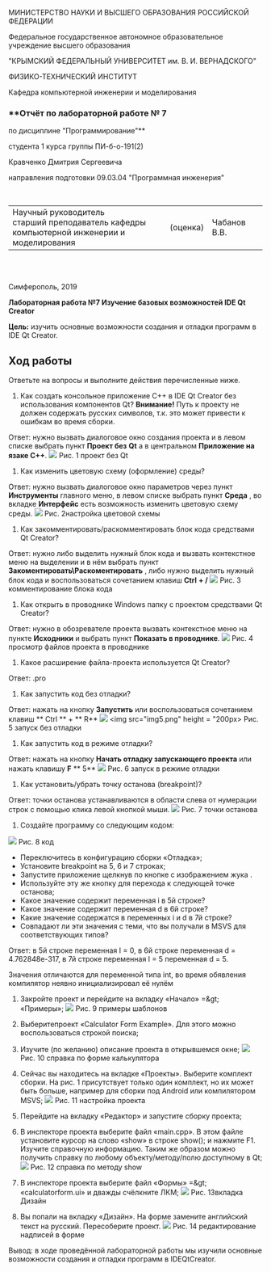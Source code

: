 МИНИСТЕРСТВО НАУКИ И ВЫСШЕГО ОБРАЗОВАНИЯ РОССИЙСКОЙ ФЕДЕРАЦИИ

Федеральное государственное автономное образовательное учреждение высшего образования

&quot;КРЫМСКИЙ ФЕДЕРАЛЬНЫЙ УНИВЕРСИТЕТ им. В. И. ВЕРНАДСКОГО&quot;

ФИЗИКО-ТЕХНИЧЕСКИЙ ИНСТИТУТ

Кафедра компьютерной инженерии и моделирования

### **Отчёт по лабораторной работе № 7
по дисциплине &quot;Программирование&quot;**

студента 1 курса группы ПИ-б-о-191(2)

Кравченко Дмитрия Сергеевича

направления подготовки 09.03.04 &quot;Программная инженерия&quot;

<br/>


<table>

<tr><td>Научный руководитель<br/> старший преподаватель кафедры<br/> компьютерной инженерии и моделирования</td>

<td>(оценка)</td>

<td>Чабанов В.В.</td>

</tr>

</table>

<br/><br/>

Симферополь, 2019

**Лабораторная работа №7 Изучение базовых возможностей IDE Qt Creator**

**Цель:** изучить основные возможности создания и отладки программ в IDE Qt Creator.

## **Ход работы**

Ответьте на вопросы и выполните действия перечисленные ниже.

1. Как создать консольное приложение С++ в IDE Qt Creator без использования компонентов Qt?
**Внимание!**  Путь к проекту не должен содержать русских символов, т.к. это может привести к ошибкам во время сборки.

Ответ: нужно вызвать диалоговое окно создания проекта и в левом списке выбрать пункт **Проект без**  **Qt** а в центральном **Приложение на язаке С++**.
![](img1.png)
Рис.  1 проект без Qt

1. Как изменить цветовую схему (оформление) среды?

Ответ: нужно вызвать диалоговое окно параметров через пункт **Инструменты** главного меню, в левом списке выбрать пункт **Среда** , во вкладке **Интерфейс** есть возможность изменить цветовую схему среды.
![](img2.png)
Рис.  2настройка цветовой схемы

1. Как закомментировать/раскомментировать блок кода средствами Qt Creator?

Ответ: нужно либо выделить нужный блок кода и вызвать контекстное меню на выделении и в нём выбрать пункт **Закоментировать\Раскоментировать** , либо нужно выделить нужный блок кода и воспользоваться сочетанием клавиш **Ctrl**  **+ /**
![](img3.png)
Рис.  3 комментирование блока кода

1. Как открыть в проводнике Windows папку с проектом средствами Qt Creator?

Ответ: нужно в обозревателе проекта вызвать контекстное меню на пункте **Исходники** и выбрать пункт **Показать в проводнике**.
![](img4.png)
Рис.  4 просмотр файлов проекта в проводнике

1. Какое расширение файла-проекта используется Qt Creator?

Ответ: .pro

1. Как запустить код без отладки?

Ответ: нажать на кнопку **Запустить**  или воспользоваться сочетанием клавиш ** Ctrl ** + ** R**
![](img5.pnf)
<img src="img5.png" height = "200px>
Рис.  5 запуск без отладки

1. Как запустить код в режиме отладки?

Ответ: нажать на кнопку **Начать отладку запускающего проекта** или нажать клавишу **F** ** 5**
![](img6.png)
Рис.  6 запуск в режиме отладки

1. Как установить/убрать точку останова (breakpoint)?

Ответ: точки останова устанавливаются в области слева от нумерации строк с помощью клика левой кнопкой мыши.
![](img7.png)
Рис.  7 точки останова

1. Создайте программу со следующим кодом:




![](img8.png)
Рис.  8 код

- Переключитесь в конфигурацию сборки «Отладка»;
- Установите breakpoint на 5, 6 и 7 строках;
- Запустите приложение щелкнув по кнопке с изображением жука .
- Используйте эту же кнопку для перехода к следующей точке останова;
- Какое значение содержит переменная i в 5й строке?
- Какое значение содержит переменная d в 6й строке?
- Какие значение содержатся в переменных i и  d в 7й строке?
- Совпадают ли эти значения с теми, что вы получали в MSVS для соответствующих типов?

Ответ: в 5й строке переменная I = 0, в 6й строке переменная d = 4.762848e-317, в 7й строке переменная I = 5 переменная d = 5.

Значения отличаются для переменной типа int, во время обявления компилятор неявно инициализировал её нулём

1. Закройте проект и перейдите на вкладку «Начало» =\&gt; «Примеры»;
![](img9.png)
Рис.  9 примеры шаблонов

1. Выберитепроект «Calculator Form Example». Для этого можно воспользоваться строкой поиска;
2. Изучите (по желанию) описание проекта в открывшемся окне;
![](img10.png)
Рис.  10 справка по форме калькулятора

1. Сейчас вы находитесь на вкладке «Проекты». Выберите комплект сборки. На рис. 1 присутствует только один комплект, но их может быть больше, например для сборки под Android или компилятором MSVS;
![](img11.png)
Рис.  11 настройка проекта

1. Перейдите на вкладку «Редактор» и запустите сборку проекта;
2. В инспекторе проекта выберите файл «main.cpp». В этом файле установите курсор на слово «show» в строке show(); и нажмите F1. Изучите справочную информацию. Таким же образом можно получить справку по любому объекту/методу/полю доступному в Qt;
![](img12.png)
Рис.  12 справка по методу show

1. В инспекторе проекта выберите файл «Формы» =\&gt; «calculatorform.ui» и дважды счёлкните ЛКМ;
![](img13.png)
Рис.  13вкладка Дизайн

1. Вы попали на вкладку «Дизайн». На форме замените английский текст на русский. Пересоберите проект.
![](img14.png)
Рис.  14 редактирование надписей в форме

Вывод: в ходе проведённой лабораторной работы мы изучили основные возможности создания и отладки программ в IDEQtCreator.
